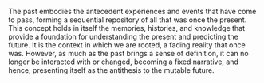 
The past embodies the antecedent experiences and events that have come to pass, forming a sequential repository of all that was once the present. This concept holds in itself the memories, histories, and knowledge that provide a foundation for understanding the present and predicting the future. It is the context in which we are rooted, a fading reality that once was. However, as much as the past brings a sense of definition, it can no longer be interacted with or changed, becoming a fixed narrative, and hence, presenting itself as the antithesis to the mutable future.

